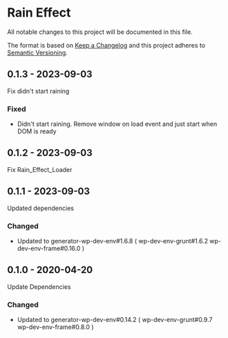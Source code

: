 # Rain Effect
All notable changes to this project will be documented in this file.

The format is based on [Keep a Changelog](http://keepachangelog.com/)
and this project adheres to [Semantic Versioning](http://semver.org/).

## 0.1.3 - 2023-09-03
Fix didn't start raining

### Fixed
- Didn't start raining. Remove window on load event and just start when DOM is ready

## 0.1.2 - 2023-09-03
Fix Rain_Effect_Loader

## 0.1.1 - 2023-09-03
Updated dependencies

### Changed
- Updated to generator-wp-dev-env#1.6.8 ( wp-dev-env-grunt#1.6.2 wp-dev-env-frame#0.16.0 )

## 0.1.0 - 2020-04-20
Update Dependencies

### Changed
- Updated to generator-wp-dev-env#0.14.2 ( wp-dev-env-grunt#0.9.7 wp-dev-env-frame#0.8.0 )
